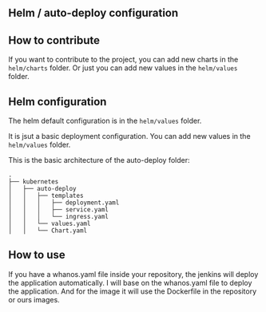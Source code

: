 ## Helm / auto-deploy configuration

## How to contribute

If you want to contribute to the project, you can add new charts in the `helm/charts` folder.
Or just you can add new values in the `helm/values` folder.

## Helm configuration

The helm default configuration is in the `helm/values` folder.

It is jsut a basic deployment configuration. You can add new values in the `helm/values` folder.

This is the basic architecture of the auto-deploy folder:

    .
    ├── kubernetes
    │   ├── auto-deploy
    │   │   ├── templates
    │   │   │   ├── deployment.yaml
    │   │   │   ├── service.yaml
    │   │   │   └── ingress.yaml
    │   │   └── values.yaml
    │   │   └── Chart.yaml


## How to use

If you have a whanos.yaml file inside your repository, the jenkins will deploy the application automatically.
I will base on the whanos.yaml file to deploy the application.
And for the image it will use the Dockerfile in the repository or ours images.